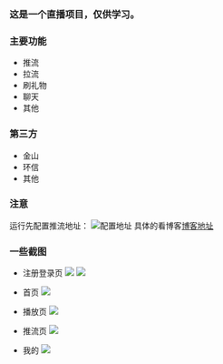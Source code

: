 ### 这是一个直播项目，仅供学习。
### 主要功能
 - 推流
 - 拉流
 - 刷礼物
 - 聊天
 - 其他
### 第三方
  - 金山
  - 环信
  - 其他
### 注意
运行先配置推流地址：
![配置地址](http://img.blog.csdn.net/20171111221450729?watermark/2/text/aHR0cDovL2Jsb2cuY3Nkbi5uZXQveGlhb3l1YW41MTE=/font/5a6L5L2T/fontsize/400/fill/I0JBQkFCMA==/dissolve/70/gravity/SouthEast)
具体的看博客[博客地址](http://blog.csdn.net/xiaoyuan511)
### 一些截图
- 注册登录页
![](http://img.blog.csdn.net/20171111215221102?watermark/2/text/aHR0cDovL2Jsb2cuY3Nkbi5uZXQveGlhb3l1YW41MTE=/font/5a6L5L2T/fontsize/400/fill/I0JBQkFCMA==/dissolve/70/gravity/SouthEast)
![](http://img.blog.csdn.net/20171111215243369?watermark/2/text/aHR0cDovL2Jsb2cuY3Nkbi5uZXQveGlhb3l1YW41MTE=/font/5a6L5L2T/fontsize/400/fill/I0JBQkFCMA==/dissolve/70/gravity/SouthEast)

- 首页
![](http://img.blog.csdn.net/20171111210331171?watermark/2/text/aHR0cDovL2Jsb2cuY3Nkbi5uZXQveGlhb3l1YW41MTE=/font/5a6L5L2T/fontsize/400/fill/I0JBQkFCMA==/dissolve/70/gravity/SouthEast)

- 播放页
![](http://img.blog.csdn.net/20171111210248907?watermark/2/text/aHR0cDovL2Jsb2cuY3Nkbi5uZXQveGlhb3l1YW41MTE=/font/5a6L5L2T/fontsize/400/fill/I0JBQkFCMA==/dissolve/70/gravity/SouthEast)

- 推流页
![](http://img.blog.csdn.net/20171111210428983?watermark/2/text/aHR0cDovL2Jsb2cuY3Nkbi5uZXQveGlhb3l1YW41MTE=/font/5a6L5L2T/fontsize/400/fill/I0JBQkFCMA==/dissolve/70/gravity/SouthEast)

- 我的
![](http://img.blog.csdn.net/20171111210522250?watermark/2/text/aHR0cDovL2Jsb2cuY3Nkbi5uZXQveGlhb3l1YW41MTE=/font/5a6L5L2T/fontsize/400/fill/I0JBQkFCMA==/dissolve/70/gravity/SouthEast)
